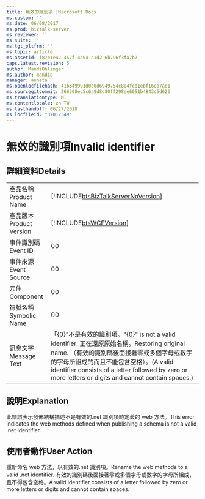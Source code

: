 ```yaml
---
title: 無效的識別項 |Microsoft Docs
ms.custom: ''
ms.date: 06/08/2017
ms.prod: biztalk-server
ms.reviewer: ''
ms.suite: ''
ms.tgt_pltfrm: ''
ms.topic: article
ms.assetid: f87e1e42-457f-4d04-a1d2-6b796f3fa7b7
caps.latest.revision: 5
author: MandiOhlinger
ms.author: mandia
manager: anneta
ms.openlocfilehash: 41b349991d0e0d6949754c804fcd1ebf16ea7ad1
ms.sourcegitcommit: 266308ec5c6a9d8d80ff298ee6051b4843c5d626
ms.translationtype: MT
ms.contentlocale: zh-TW
ms.lasthandoff: 06/27/2018
ms.locfileid: "37012349"
---
```

# <a name="invalid-identifier"></a><span data-ttu-id="d93b3-102">無效的識別項</span><span class="sxs-lookup"><span data-stu-id="d93b3-102">Invalid identifier</span></span>
## <a name="details"></a><span data-ttu-id="d93b3-103">詳細資料</span><span class="sxs-lookup"><span data-stu-id="d93b3-103">Details</span></span>  
  
|                 |                                                                                                                                                                           |
|-----------------|---------------------------------------------------------------------------------------------------------------------------------------------------------------------------|
|  <span data-ttu-id="d93b3-104">產品名稱</span><span class="sxs-lookup"><span data-stu-id="d93b3-104">Product Name</span></span>   |                                            [!INCLUDE[btsBizTalkServerNoVersion](../includes/btsbiztalkservernoversion-md.md)]                                             |
| <span data-ttu-id="d93b3-105">產品版本</span><span class="sxs-lookup"><span data-stu-id="d93b3-105">Product Version</span></span> |                                                        [!INCLUDE[btsWCFVersion](../includes/btswcfversion-md.md)]                                                         |
|    <span data-ttu-id="d93b3-106">事件識別碼</span><span class="sxs-lookup"><span data-stu-id="d93b3-106">Event ID</span></span>     |                                                                                     <span data-ttu-id="d93b3-107">0</span><span class="sxs-lookup"><span data-stu-id="d93b3-107">0</span></span>                                                                                     |
|  <span data-ttu-id="d93b3-108">事件來源</span><span class="sxs-lookup"><span data-stu-id="d93b3-108">Event Source</span></span>   |                                                                                     <span data-ttu-id="d93b3-109">0</span><span class="sxs-lookup"><span data-stu-id="d93b3-109">0</span></span>                                                                                     |
|    <span data-ttu-id="d93b3-110">元件</span><span class="sxs-lookup"><span data-stu-id="d93b3-110">Component</span></span>    |                                                                                     <span data-ttu-id="d93b3-111">0</span><span class="sxs-lookup"><span data-stu-id="d93b3-111">0</span></span>                                                                                     |
|  <span data-ttu-id="d93b3-112">符號名稱</span><span class="sxs-lookup"><span data-stu-id="d93b3-112">Symbolic Name</span></span>  |                                                                                     <span data-ttu-id="d93b3-113">0</span><span class="sxs-lookup"><span data-stu-id="d93b3-113">0</span></span>                                                                                     |
|  <span data-ttu-id="d93b3-114">訊息文字</span><span class="sxs-lookup"><span data-stu-id="d93b3-114">Message Text</span></span>   | <span data-ttu-id="d93b3-115">「{0}"不是有效的識別項。</span><span class="sxs-lookup"><span data-stu-id="d93b3-115">"{0}" is not a valid identifier.</span></span> <span data-ttu-id="d93b3-116">正在還原原始名稱。</span><span class="sxs-lookup"><span data-stu-id="d93b3-116">Restoring original name.</span></span> <span data-ttu-id="d93b3-117">（有效的識別碼後面接著零或多個字母或數字的字母所組成的而且不能包含空格）。</span><span class="sxs-lookup"><span data-stu-id="d93b3-117">(A valid identifier consists of a letter followed by zero or more letters or digits and cannot contain spaces.)</span></span> |
  
## <a name="explanation"></a><span data-ttu-id="d93b3-118">說明</span><span class="sxs-lookup"><span data-stu-id="d93b3-118">Explanation</span></span>  
 <span data-ttu-id="d93b3-119">此錯誤表示發佈結構描述不是有效的.net 識別項時定義的 web 方法。</span><span class="sxs-lookup"><span data-stu-id="d93b3-119">This error indicates the web methods defined when publishing a schema is not a valid .net identifier.</span></span>  
  
## <a name="user-action"></a><span data-ttu-id="d93b3-120">使用者動作</span><span class="sxs-lookup"><span data-stu-id="d93b3-120">User Action</span></span>  
 <span data-ttu-id="d93b3-121">重新命名 web 方法，以有效的.net 識別項。</span><span class="sxs-lookup"><span data-stu-id="d93b3-121">Rename the web methods to a valid .net identifier.</span></span> <span data-ttu-id="d93b3-122">有效的識別碼後面接著零或多個字母或數字的字母所組成，且不得包含空格。</span><span class="sxs-lookup"><span data-stu-id="d93b3-122">A valid identifier consists of a letter followed by zero or more letters or digits and cannot contain spaces.</span></span>